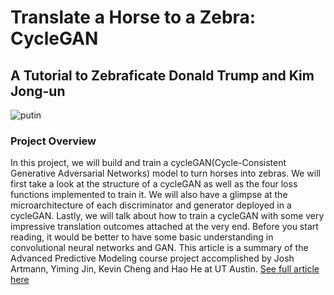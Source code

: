 # Translate a Horse to a Zebra: CycleGAN   
## A Tutorial to Zebraficate Donald Trump and Kim Jong-un   
![putin](https://user-images.githubusercontent.com/47257479/102256118-95117100-3ed0-11eb-930c-601b3dfebc45.jpeg)

### Project Overview
In this project, we will build and train a cycleGAN(Cycle-Consistent Generative Adversarial Networks) model to turn horses into zebras. We will first take a look at the structure of a cycleGAN as well as the four loss functions implemented to train it. We will also have a glimpse at the microarchitecture of each discriminator and generator deployed in a cycleGAN. Lastly, we will talk about how to train a cycleGAN with some very impressive translation outcomes attached at the very end. Before you start reading, it would be better to have some basic understanding in convolutional neural networks and GAN. This article is a summary of the Advanced Predictive Modeling course project accomplished by Josh Artmann, Yiming Jin, Kevin Cheng and Hao He at UT Austin.
[See full article here](https://towardsdatascience.com/translate-a-horse-to-a-zebra-cyclegan-6c3e12e40f53)
